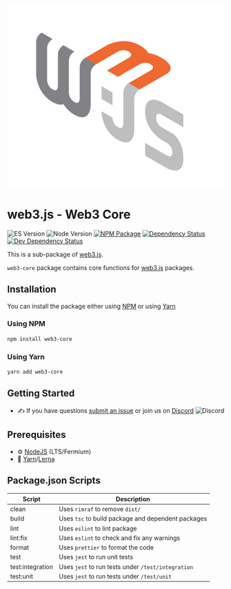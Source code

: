 <p align="center">
  <img src="assets/logo/web3js.jpg" width="500" alt="web3.js" />
</p>

# web3.js - Web3 Core

![ES Version](https://img.shields.io/badge/ES-2020-yellow)
![Node Version](https://img.shields.io/badge/node-14.x-green)
[![NPM Package][npm-image]][npm-url]
[![Dependency Status][deps-image]][deps-url]
[![Dev Dependency Status][deps-dev-image]][deps-dev-url]

This is a sub-package of [web3.js][repo].

`web3-core` package contains core functions for [web3.js][repo] packages.

## Installation

You can install the package either using [NPM](https://www.npmjs.com/package/web3-core) or using [Yarn](https://yarnpkg.com/package/web3-core)

### Using NPM

```bash
npm install web3-core
```

### Using Yarn

```bash
yarn add web3-core
```

## Getting Started

-   :writing_hand: If you have questions [submit an issue](https://github.com/ChainSafe/web3.js/issues/new) or join us on [Discord](https://discord.gg/yjyvFRP)
    ![Discord](https://img.shields.io/discord/593655374469660673.svg?label=Discord&logo=discord)

## Prerequisites

-   :gear: [NodeJS](https://nodejs.org/) (LTS/Fermium)
-   :toolbox: [Yarn](https://yarnpkg.com/)/[Lerna](https://lerna.js.org/)

## Package.json Scripts

| Script           | Description                                        |
| ---------------- | -------------------------------------------------- |
| clean            | Uses `rimraf` to remove `dist/`                    |
| build            | Uses `tsc` to build package and dependent packages |
| lint             | Uses `eslint` to lint package                      |
| lint:fix         | Uses `eslint` to check and fix any warnings        |
| format           | Uses `prettier` to format the code                 |
| test             | Uses `jest` to run unit tests                      |
| test:integration | Uses `jest` to run tests under `/test/integration` |
| test:unit        | Uses `jest` to run tests under `/test/unit`        |

[docs]: https://docs.web3js.org/
[repo]: https://github.com/ChainSafe/web3.js/tree/4.x/packages/web3-core
[npm-image]: https://img.shields.io/npm/v/web3-core-method.svg
[npm-url]: https://npmjs.com/package/web3-core
[deps-image]: https://david-dm.org/ethereum/web3.js/4.x/status.svg?path=tools/web3-core
[deps-url]: https://david-dm.org/ethereum/web3.js/4.x?path=tools/web3-core
[deps-dev-image]: https://david-dm.org/ethereum/web3.js/4.x/dev-status.svg?path=tools/web3-core
[deps-dev-url]: https://david-dm.org/ethereum/web3.js/4.x?type=dev&path=tools/web3-core
